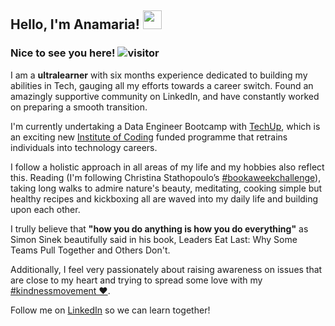 
## Hello, I'm Anamaria! <img src="https://raw.githubusercontent.com/MartinHeinz/MartinHeinz/master/wave.gif" width="30px">

### Nice to see you here! ![visitor](https://visitor-badge.glitch.me/badge?page_id=${anamaria-huluba}.${your.repo.id})

I am a **ultralearner** with six months experience dedicated to building my abilities in Tech, gauging all my efforts towards a career switch. Found an amazingly supportive community on LinkedIn, and have constantly worked on preparing a smooth transition.

I'm currently undertaking a Data Engineer Bootcamp with [TechUp](https://techupwomen.org/), which is an exciting new [Institute of Coding](https://instituteofcoding.org/) funded programme that retrains individuals into technology careers.

I follow a holistic approach in all areas of my life and my hobbies also reflect this. Reading (I'm following Christina Stathopoulo’s [#bookaweekchallenge](https://www.linkedin.com/search/results/all/?keywords=%23bookaweekchallenge&origin=GLOBAL_SEARCH_HEADER&sid=ada)), taking long walks to admire nature's beauty, meditating, cooking simple but healthy recipes and kickboxing all are waved into my daily life and building upon each other.   

I trully believe that **"how you do anything is how you do everything"** as Simon Sinek beautifully said in his book, Leaders Eat Last: Why Some Teams Pull Together and Others Don't.

Additionally, I feel very passionately about raising awareness on issues that are close to my heart and trying to spread some love with my [#kindnessmovement ❤️](https://www.linkedin.com/search/results/all/?keywords=%23kindnessmovement&origin=GLOBAL_SEARCH_HEADER&sid=BE6).

Follow me on [LinkedIn](https://www.linkedin.com/in/anamaria-huluba/) so we can learn together! 


